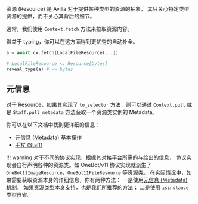 资源 (Resource) 是 Avilla 对于提供某种类型的资源的抽象，
其只关心特定类型资源的提供，而不关心其背后的细节。

通常，我们使用 `Context.fetch` 方法来拉取资源内容。

得益于 typing，你可以在这方面得到更优秀的自动补全。

```python
a = await cx.fetch(LocalFileResource(...))

# LocalFileResource <: Resource[bytes]
reveal_type(a) # => bytes
```

## 元信息

对于 Resource，如果其实现了 `to_selector` 方法，则可以通过 `Context.pull` 或是 `Staff.pull_metadata` 方法获取一个资源类实例的 Metadata。

你可以在以下文档中找到更详细的信息：

- [元信息 (Metadata) 基本操作](/avilla/basic/metadata-basic.md)
- [手杖 (Staff)](/avilla/advance/ryanvk/staff.md)

!!! warning
    对于不同的协议实现，根据其对接平台所需的与给出的信息，
    协议实现会自行声明各种的资源类。如 OneBot/v11 协议实现就派生了 `OneBot11ImageResource`，`OneBot11FileResource` 等资源类。
    在实际情况中，如果需要获取资源本身的详细信息，你有两种方法：
    一是使用[元信息 (Metadata) 机制](/avilla/basic/metadata-basic.md)，
    如果资源类型本身支持，也是我们所推荐的方法；
    二是使用 `isinstance` 类型自省。
